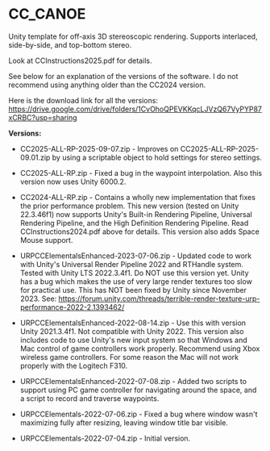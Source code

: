 # CC_CANOE
Unity template for off-axis 3D stereoscopic rendering.
Supports interlaced, side-by-side, and top-bottom stereo.

Look at CCInstructions2025.pdf for details.

See below for an explanation of the versions of the software. I do not recommend using anything older than the CC2024 version.

Here is the download link for all the versions:
https://drive.google.com/drive/folders/1CvOhoQPEVKKqcLJVzQ67VyPYP87xCRBC?usp=sharing

**Versions:**
- CC2025-ALL-RP-2025-09-07.zip - Improves on CC2025-ALL-RP-2025-09.01.zip by using a scriptable object to hold settings for stereo settings.
- CC2025-ALL-RP.zip - Fixed a bug in the waypoint interpolation. Also this version now uses Unity 6000.2.
- CC2024-ALL-RP.zip - Contains a wholly new implementation that fixes the prior performance problem. This new version (tested on Unity 22.3.46f1) now supports Unity's Built-in Rendering Pipeline, Universal Rendering Pipeline, and the High Definition Rendering Pipeline. Read CCInstructions2024.pdf above for details. This version also adds Space Mouse support.

- URPCCElementalsEnhanced-2023-07-06.zip - Updated code to work with Unity's Universal Render Pipeline 2022 and RTHandle system. Tested with Unity LTS 2022.3.4f1. Do NOT use this version yet. Unity has a bug which makes the use of very large render textures too slow for practical use. This has NOT been fixed by Unity since November 2023. See: https://forum.unity.com/threads/terrible-render-texture-urp-performance-2022-2.1393462/
- URPCCElementalsEnhanced-2022-08-14.zip - Use this with version Unity 2021.3.4f1. Not compatible with Unity 2022. This version also includes code to use Unity's new input system so that Windows and Mac control of game controllers work properly. Recommend using Xbox wireless game controllers. For some reason the Mac will not work properly with the Logitech F310.
- URPCCElementalsEnhanced-2022-07-08.zip - Added two scripts to support using PC game controller for navigating around the space, and a script to record and traverse waypoints.
- URPCCElementals-2022-07-06.zip - Fixed a bug where window wasn't maximizing fully after resizing, leaving window title bar visible.
- URPCCElementals-2022-07-04.zip - Initial version.
